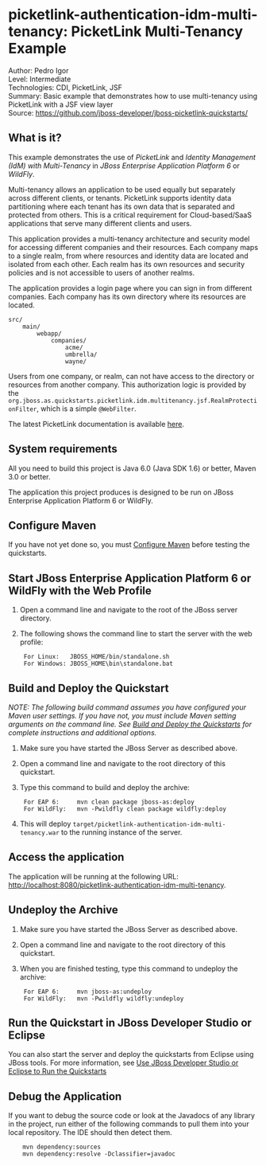 picketlink-authentication-idm-multi-tenancy: PicketLink Multi-Tenancy Example
===============================
Author: Pedro Igor  
Level: Intermediate  
Technologies: CDI, PicketLink, JSF  
Summary: Basic example that demonstrates how to use multi-tenancy using PicketLink with a JSF view layer  
Source: <https://github.com/jboss-developer/jboss-picketlink-quickstarts/>


What is it?
-----------

This example demonstrates the use of *PicketLink* and *Identity Management (IdM) with Multi-Tenancy* in *JBoss Enterprise Application Platform 6* or *WildFly*.

Multi-tenancy allows an application to be used equally but separately across different clients, or tenants.  PicketLink supports identity data partitioning where each tenant has its own data that is separated and protected from others. This is a critical requirement for Cloud-based/SaaS applications that serve many different clients and users.

This application provides a multi-tenancy architecture and security model for accessing different companies and their resources.
Each company maps to a single realm, from where resources and identity data are located and isolated from each other.
Each realm has its own resources and security policies and is not accessible to users of another realms.

The application provides a login page where you can sign in from different companies. Each company has its own
directory where its resources are located.

    src/
        main/
            webapp/
                companies/
                    acme/
                    umbrella/
                    wayne/

Users from one company, or realm, can not have access to the directory or resources from another company. This authorization
logic is provided by the `org.jboss.as.quickstarts.picketlink.idm.multitenancy.jsf.RealmProtectionFilter`, which is a
simple `@WebFilter`.

The latest PicketLink documentation is available [here](http://docs.jboss.org/picketlink/2/latest/).


System requirements
-------------------

All you need to build this project is Java 6.0 (Java SDK 1.6) or better, Maven 3.0 or better.

The application this project produces is designed to be run on JBoss Enterprise Application Platform 6 or WildFly.

 
Configure Maven
---------------

If you have not yet done so, you must [Configure Maven](http://www.jboss.org/jdf/quickstarts/jboss-as-quickstart/#configure_maven) before testing the quickstarts.


Start JBoss Enterprise Application Platform 6 or WildFly with the Web Profile
-------------------------

1. Open a command line and navigate to the root of the JBoss server directory.
2. The following shows the command line to start the server with the web profile:

        For Linux:   JBOSS_HOME/bin/standalone.sh
        For Windows: JBOSS_HOME\bin\standalone.bat

 
Build and Deploy the Quickstart
-------------------------

_NOTE: The following build command assumes you have configured your Maven user settings. If you have not, you must include Maven setting arguments on the command line. See [Build and Deploy the Quickstarts](../README.md#build-and-deploy-the-quickstarts) for complete instructions and additional options._

1. Make sure you have started the JBoss Server as described above.
2. Open a command line and navigate to the root directory of this quickstart.
3. Type this command to build and deploy the archive:

        For EAP 6:     mvn clean package jboss-as:deploy
        For WildFly:   mvn -Pwildfly clean package wildfly:deploy

4. This will deploy `target/picketlink-authentication-idm-multi-tenancy.war` to the running instance of the server.


Access the application 
---------------------

The application will be running at the following URL: <http://localhost:8080/picketlink-authentication-idm-multi-tenancy>. 


Undeploy the Archive
--------------------

1. Make sure you have started the JBoss Server as described above.
2. Open a command line and navigate to the root directory of this quickstart.
3. When you are finished testing, type this command to undeploy the archive:

        For EAP 6:     mvn jboss-as:undeploy
        For WildFly:   mvn -Pwildfly wildfly:undeploy


Run the Quickstart in JBoss Developer Studio or Eclipse
-------------------------------------
You can also start the server and deploy the quickstarts from Eclipse using JBoss tools. For more information, see [Use JBoss Developer Studio or Eclipse to Run the Quickstarts](../README.md#use-jboss-developer-studio-or-eclipse-to-run-the-quickstarts) 


Debug the Application
------------------------------------

If you want to debug the source code or look at the Javadocs of any library in the project, run either of the following commands to pull them into your local repository. The IDE should then detect them.

        mvn dependency:sources
        mvn dependency:resolve -Dclassifier=javadoc
